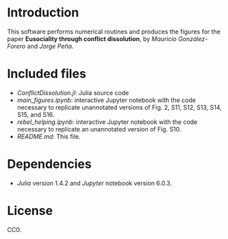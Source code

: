 # Introduction

This software performs numerical routines and produces the figures for the paper **Eusociality through conflict dissolution**, by *Mauricio González-Forero* and *Jorge Peña*. 

# Included files

* *ConflictDissolution.jl*: Julia source code
* *main_figures.ipynb*: interactive Jupyter notebook with the code necessary to replicate unannotated versions of Fig. 2, S11, S12, S13, S14, S15, and S16.
* *rebel_helping.ipynb*: interactive Jupyter notebook with the code necessary to replicate an unannotated version of Fig. S10.
* *README.md*: This file.

# Dependencies

* *Julia* version 1.4.2 and *Jupyter* notebook version 6.0.3.

# License

CC0.

